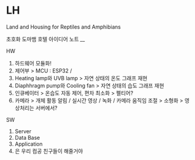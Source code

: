 # LH
Land and Housing for Reptiles and Amphibians

초호화 도마뱀 호텔 아이디어 노트 *__*

HW
1. 하드웨어 모듈화!
2. 제어부 > MCU : ESP32 / 
3. Heating lamp와 UVB lamp > 자연 상태의 온도 그래프 재현
4. Diaphhragm pump와 Cooling fan > 자연 상태의 습도 그래프 재현
5. 인큐베이터 > 온습도 자동 제어, 편차 최소화 > 펠티어?
6. 카메라 > 개체 활동 알림 / 실시간 영상 / 녹화 / 카메라 움직임 조절 > 소형화 > 영상처리는 서버에서?

SW
1. Server
2. Data Base
3. Application
4. 은 우리 컴공 친구들이 해줄거야
